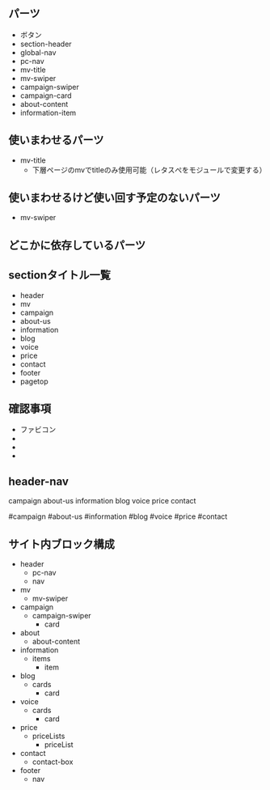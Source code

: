 ## パーツ
- ボタン
- section-header
- global-nav
- pc-nav
- mv-title
- mv-swiper
- campaign-swiper
- campaign-card
- about-content
- information-item

## 使いまわせるパーツ
- mv-title
  - 下層ページのmvでtitleのみ使用可能（レタスぺをモジュールで変更する）

## 使いまわせるけど使い回す予定のないパーツ
- mv-swiper

## どこかに依存しているパーツ


## sectionタイトル一覧
- header
- mv
- campaign
- about-us
- information
- blog
- voice
- price
- contact
- footer
- pagetop

## 確認事項
- ファビコン
- 
- 
- 

## header-nav
campaign
about-us
information
blog
voice
price
contact

#campaign
#about-us
#information
#blog
#voice
#price
#contact

## サイト内ブロック構成
- header
  - pc-nav
  - nav
- mv
  - mv-swiper
- campaign
  - campaign-swiper
    - card
- about
  - about-content
- information
  - items
    - item
- blog
  - cards
    - card
- voice
  - cards
    - card
- price
  - priceLists
    - priceList
- contact
  - contact-box
- footer
  - nav